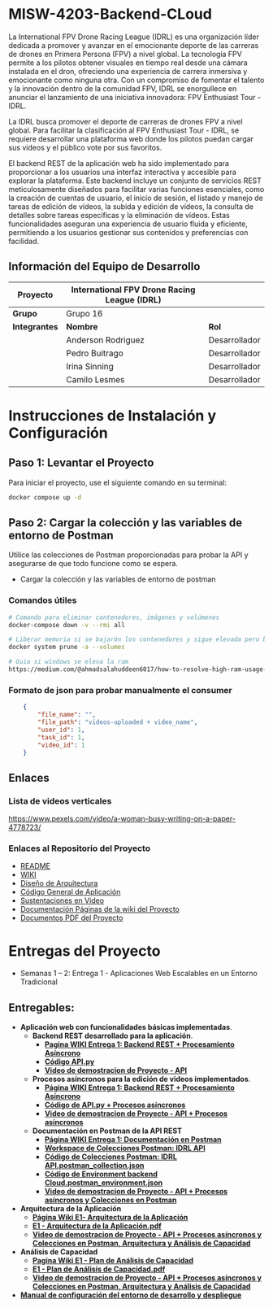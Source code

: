 # MISW-4203-Backend-CLoud 

La International FPV Drone Racing League (IDRL) es una organización líder dedicada a promover y avanzar en el emocionante deporte de las carreras de drones en Primera Persona (FPV) a nivel global. La tecnología FPV permite a los pilotos obtener visuales en tiempo real desde una cámara instalada en el dron, ofreciendo una experiencia de carrera inmersiva y emocionante como ninguna otra. Con un compromiso de fomentar el talento y la innovación dentro de la comunidad FPV, IDRL se enorgullece en anunciar el lanzamiento de una iniciativa innovadora: FPV Enthusiast Tour - IDRL.

La IDRL busca promover el deporte de carreras de drones FPV a nivel global. Para facilitar la clasificación al FPV Enthusiast Tour - IDRL, se requiere desarrollar una plataforma web donde los pilotos puedan cargar sus videos y el público vote por sus favoritos.

El backend REST de la aplicación web ha sido implementado para proporcionar a los usuarios una interfaz interactiva y accesible para explorar la plataforma. Este backend incluye un conjunto de servicios REST meticulosamente diseñados para facilitar varias funciones esenciales, como la creación de cuentas de usuario, el inicio de sesión, el listado y manejo de tareas de edición de vídeos, la subida y edición de vídeos, la consulta de detalles sobre tareas específicas y la eliminación de vídeos. Estas funcionalidades aseguran una experiencia de usuario fluida y eficiente, permitiendo a los usuarios gestionar sus contenidos y preferencias con facilidad.


## Información del Equipo de Desarrollo

| **Proyecto**        | International FPV Drone Racing League (IDRL)   |                     |
|-----------------|---------------------|---------------------|
| **Grupo**       |       Grupo 16      |                     |
| **Integrantes** | **Nombre**          | **Rol**             |
|                 | Anderson Rodriguez  | Desarrollador        |
|                 | Pedro Buitrago | Desarrollador |
|                 | Irina Sinning  | Desarrollador  |
|                 |Camilo Lesmes  | Desarrollador |

# Instrucciones de Instalación y Configuración

## Paso 1: Levantar el Proyecto
Para iniciar el proyecto, use el siguiente comando en su terminal:
```bash 
docker compose up -d
```

## Paso 2: Cargar la colección y las variables de entorno de Postman
Utilice las colecciones de Postman proporcionadas para probar la API y asegurarse de que todo funcione como se espera.

- Cargar la colección y las variables de entorno de postman


### Comandos útiles

```bash 
# Comando para eliminar contenedores, imágenes y volúmenes
docker-compose down -v --rmi all

# Liberar memoria si se bajarón los contenedores y sigue elevada pero borra todo
docker system prune -a --volumes

# Guia si windows se eleva la ram
https://medium.com/@ahmadsalahuddeen6017/how-to-resolve-high-ram-usage-by-vmmem-exe-when-running-docker-on-wsl-698c92018a9f

```

### Formato de json para probar manualmente el consumer
```json
    {
        "file_name": "",
        "file_path": "videos-uploaded + video_name",
        "user_id": 1,
        "task_id": 1,
        "video_id": 1
    }
```
## Enlaces

### Lista de videos verticales
https://www.pexels.com/video/a-woman-busy-writing-on-a-paper-4778723/

### Enlaces al Repositorio del Proyecto
* [README](https://github.com/lesmesl/MISW-4203-Backend-Cloud/blob/main/README.md)
* [WIKI](https://github.com/lesmesl/MISW-4203-Backend-Cloud/wiki) 
* [Diseño de Arquitectura](https://github.com/lesmesl/MISW-4203-Backend-Cloud/wiki/Entrega-1:-Arquitectura-de-la-Aplicaci%C3%B3n:--International-FPV-Drone-Racing-League-(IDRL))
* [Código General de Aplicación](https://github.com/lesmesl/MISW-4203-Backend-Cloud/blob/main) 
* [Sustentaciones en Video](https://github.com/lesmesl/MISW-4203-Backend-Cloud/wiki/Sustentaciones-en-Video)
* [Documentación Páginas de la wiki del Proyecto](https://github.com/lesmesl/MISW-4203-Backend-Cloud/wiki/Documentaci%C3%B3n-P%C3%A1ginas-de-la-wiki-del-Proyecto)
* [Documentos PDF del Proyecto](https://github.com/lesmesl/MISW-4203-Backend-Cloud/wiki/Documentos-PDF-del-Proyecto--IDRL)


# Entregas del Proyecto

* Semanas 1 – 2: Entrega 1 - Aplicaciones Web Escalables en un Entorno Tradicional

## Entregables:
* **Aplicación web con funcionalidades básicas implementadas**.
  * **Backend REST desarrollado para la aplicación**.
    * [**Pagina WIKI Entrega 1: Backend REST + Procesamiento Asíncrono**](https://github.com/lesmesl/MISW-4203-Backend-Cloud/wiki/Entrega-1:-Backend-REST---Procesamiento-As%C3%ADncrono)
    * [**Código API.py**](https://github.com/lesmesl/MISW-4203-Backend-Cloud/blob/main/api.py)
    * [**Video de demostracion de Proyecto - API**](https://www.youtube.com/watch?v=IJIeDC9ll08)
  * **Procesos asíncronos para la edición de videos implementados**.
    * [**Página WIKI Entrega 1: Backend REST + Procesamiento Asíncrono**](https://github.com/lesmesl/MISW-4203-Backend-Cloud/wiki/Entrega-1:-Backend-REST---Procesamiento-As%C3%ADncrono)
    * [**Código de API.py + Procesos asíncronos**](https://github.com/lesmesl/MISW-4203-Backend-Cloud/blob/main/api.py)
    * [**Video de demostracion de Proyecto - API + Procesos asíncronos**](https://www.youtube.com/watch?v=IJIeDC9ll08)
  * **Documentación en Postman de la API REST**
    * [**Página WIKI Entrega 1: Documentación en Postman**](https://github.com/lesmesl/MISW-4203-Backend-Cloud/wiki/Documentaci%C3%B3n-en-Postman-de-la-API-REST)
    * [**Workspace de Colecciones Postman: IDRL API**](https://www.postman.com/speeding-sunset-217733/workspace/public-idrl-api-uniandes/collection/5831053-9e42e5ab-53d2-4fc6-9081-d4d3a481e191) 
    * [**Código de Colecciones Postman: IDRL API.postman_collection.json**](https://github.com/lesmesl/MISW-4203-Backend-Cloud/blob/main/IDRL%20API.postman_collection.json)
    * [**Código de Environment backend Cloud.postman_environment.json**](https://github.com/lesmesl/MISW-4203-Backend-Cloud/blob/main/Environment%20backend%20Cloud.postman_environment.json)
    * [**Video de demostracion de Proyecto - API + Procesos asíncronos y Colecciones en Postman**](https://www.youtube.com/watch?v=IJIeDC9ll08)
* **Arquitectura de la Aplicación**
    * [**Página Wiki E1- Arquitectura de la Aplicación**](https://github.com/lesmesl/MISW-4203-Backend-Cloud/wiki/Entrega-1:-Arquitectura-de-la-Aplicaci%C3%B3n:--International-FPV-Drone-Racing-League-(IDRL))
     * [**E1 - Arquitectura de la Aplicación.pdf**](https://github.com/lesmesl/MISW-4203-Backend-Cloud/files/14972150/E1.-.Arquitectura.de.la.Aplicacion.pdf)
     * [**Video de demostracion de Proyecto - API + Procesos asíncronos y Colecciones en Postman, Arquitectura y Análisis de Capacidad**](https://www.youtube.com/watch?v=IJIeDC9ll08)
* **Análisis de Capacidad**
     * [**Pagina Wiki E1 - Plan de Análisis de Capacidad**](https://github.com/lesmesl/MISW-4203-Backend-Cloud/wiki/Entrega-1:-An%C3%A1lisis-de-Capacidad)
     * [**E1 - Plan de Análisis de Capacidad.pdf**](https://github.com/lesmesl/MISW-4203-Backend-Cloud/files/14971625/E1.-.Plan.de.Analisis.de.Capacidad.pdf)
     * [**Video de demostracion de Proyecto - API + Procesos asíncronos y Colecciones en Postman, Arquitectura y Análisis de Capacidad**](https://www.youtube.com/watch?v=IJIeDC9ll08)
* [**Manual de configuración del entorno de desarrollo y despliegue**](https://github.com/lesmesl/MISW-4203-Backend-Cloud/wiki/Manual-de-Configuraci%C3%B3n-del-Entorno-de-Desarrollo-y-Despliegue)
